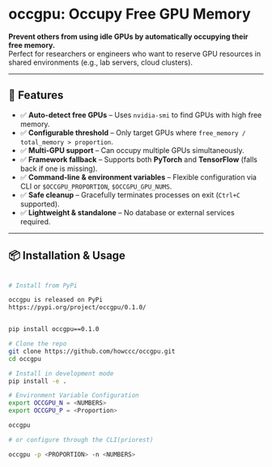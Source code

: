 # occgpu: Occupy Free GPU Memory

**Prevent others from using idle GPUs by automatically occupying their free memory.**  
Perfect for researchers or engineers who want to reserve GPU resources in shared environments (e.g., lab servers, cloud clusters).


---

## 🚀 Features

- ✅ **Auto-detect free GPUs** – Uses `nvidia-smi` to find GPUs with high free memory.
- ✅ **Configurable threshold** – Only target GPUs where `free_memory / total_memory > proportion`.
- ✅ **Multi-GPU support** – Can occupy multiple GPUs simultaneously.
- ✅ **Framework fallback** – Supports both **PyTorch** and **TensorFlow** (falls back if one is missing).
- ✅ **Command-line & environment variables** – Flexible configuration via CLI or `$OCCGPU_PROPORTION`, `$OCCGPU_GPU_NUMS`.
- ✅ **Safe cleanup** – Gracefully terminates processes on exit (`Ctrl+C` supported).
- ✅ **Lightweight & standalone** – No database or external services required.

---

## 📦 Installation & Usage

```bash

# Install from PyPi

occgpu is released on PyPi
https://pypi.org/project/occgpu/0.1.0/


pip install occgpu==0.1.0

# Clone the repo
git clone https://github.com/howccc/occgpu.git
cd occgpu

# Install in development mode
pip install -e .

# Environment Variable Configuration
export OCCGPU_N = <NUMBERS>
export OCCGPU_P = <Proportion>

occgpu

# or configure through the CLI(priorest)

occgpu -p <PROPORTION> -n <NUMBERS>


